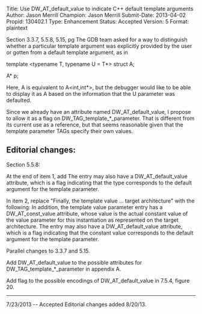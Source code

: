 Title:       Use DW_AT_default_value to indicate C++ default template arguments
Author:      Jason Merrill
Champion:    Jason Merrill
Submit-Date: 2013-04-02
Propid:      130402.1
Type:        Enhancement
Status:      Accepted
Version:     5
Format:      plaintext

Section 3.3.7, 5.5.8, 5.15, pg 
The GDB team asked for a way to distinguish whether a particular template argument was explicitly 
provided by the user or gotten from a default template argument, as in

template <typename T, typename U = T*>
struct A;

A<int>* p;

Here, A<int> is equivalent to A<int,int*>, but the debugger would like to be able to display it
as A<int> based on the information that the U parameter was defaulted.

Since we already have an attribute named DW_AT_default_value, I propose to allow it as a flag
on DW_TAG_template_*_parameter.  That is different from its current use as a reference, but that 
seems reasonable given that the template parameter TAGs specify their own values.


Editorial changes:
-----------------

Section 5.5.8:

At the end of item 1, add 
  The entry may also have a DW_AT_default_value attribute, which is a flag indicating 
  that the type corresponds to the default argument for the template parameter.

In item 2, replace "Finally, the template value ... target architecture" with the following:
  In addition, the template value parameter entry has a DW_AT_const_value attribute, 
  whose value is the actual constant value of the value parameter for this instantiation 
  as represented on the target architecture.  The entry may also have a DW_AT_default_value 
  attribute, which is a flag indicating that the constant value corresponds to the default 
  argument for the template parameter.

Parallel changes to 3.3.7 and 5.15.

Add DW_AT_default_value to the possible attributes for DW_TAG_template_*_parameter in appendix A.

Add flag to the possible encodings of DW_AT_default_value in 7.5.4, figure 20.


---
7/23/2013 -- Accepted
Editorial changes added 8/20/13.
